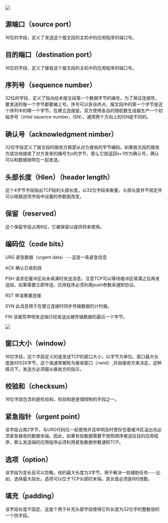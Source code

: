 ![](http://dl2.iteye.com/upload/attachment/0121/4563/40de713d-588a-3057-be82-f66a5e499e97.jpg)

## 

## 源端口（source port）

16位的字段，定义了发送这个报文段的主机中的应用程序的端口号。



## 目的端口（destination port）

16位的字段，定义了接收这个报文段的主机中的应用程序的端口号。



## 序列号（sequence number）

32位的字段，定义了指派给本报文段第一个数据字节的编号。为了保证连接性，要发送的每一个字节都要编上号。序号可以告诉终点，报文段中的第一个字节是这个序列中的哪一个字节。在建立连接是，双方使用各自的随机数生成器生产一个初始序号（inital squence number，ISN），通常两个方向上的ISN是不同的。  


## 

## 确认号（acknowledgment nimber）

32位字段定义了报文段的接收方期望从对方接收的字节编码。如果报文段的接收方成功地接收了对方发来的编号为x的字节，那么它就返回x+1作为确认号，确认可以和数据捎带在一起发送。





## 头部长度（Hlen）（header length）

这个4字节字段指出TCP段的头部长度，以32位字段来衡量，头部长度并不规定并可以根据选项字段中设置的参数面改变。



## 保留（reserved）

这个保留字段占用6位，它被保留以提供将来使用。



## 编码位（code bits）

URG 紧急数据（urgent data）---这是一条紧急信息

ACK 确认已收到段

PSH 请求在缓冲区尚未填满时发送消息，注意TCP可以等待缓冲区填满之后再发送段，如果需要立即传送，应用程序必须利用push参数来通知协议。

RST 申请重置连接

SYN 此消息用于在建立连接时同步传输数据的计时器。

FIN 该属性申明发送端已经发送出被传输数据的最后一个字节。

![](http://dl2.iteye.com/upload/attachment/0121/5074/e1a6e157-82d2-379e-af5a-f541bfb9a1cf.jpg)



## 窗口大小（window）

16位字段，这个字段定义的是发送TCP的窗口大小，以字节为单位。窗口最大长度是65535字节，这个值通常被称为接收窗口（rwnd）,并由接收方来决定。这种情况下，发送方必须服从接收方的指示。



## 校验和（checksum）

16位字段包含的是检验和，检验和是差错控制的手段之一。



## 紧急指针（urgent point）

该字段占用2字节，与URG代码位一起使用并且申明及时使存在着缓冲区溢出也必须紧急接收的数据末端。因此，如果有些数据需要不按照顺序被送往目的应用程序，那么发送端的应用程序必须利用紧急数据参数通知TCP。



## 选项（option）

该字段为变长且可以忽略。他的最大长度为3字节，用于解决一些辅助任务----比如，选择最大段长。选项可以位于TCP头部的末端，其长度必须是8的倍数。





## 填充（padding）

该字段长度不固定，这是个用于补充头部字段使得它的长度为32位字的整数倍的一个伪字段。

